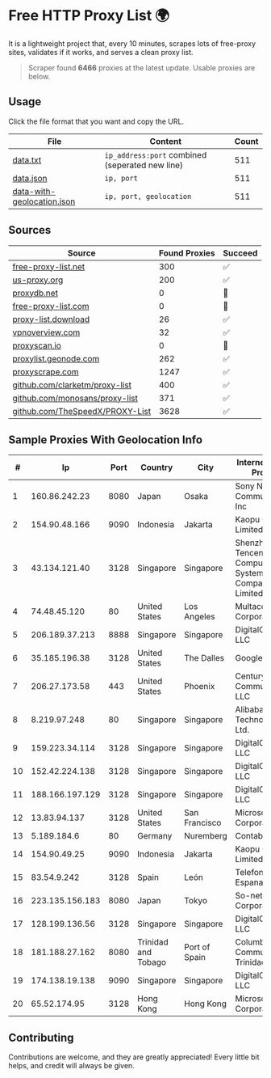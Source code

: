 
# Free HTTP Proxy List 🌍

It is a lightweight project that, every 10 minutes, scrapes lots of free-proxy sites, validates if it works, and serves a clean proxy list.


> Scraper found **6466** proxies at the latest update. Usable proxies are below.

## Usage

Click the file format that you want and copy the URL.


|File|Content|Count|
|----|-------|-----|
|[data.txt](https://raw.githubusercontent.com/themiralay/Proxy-List-World/master/data.txt)|`ip_address:port` combined (seperated new line)|511|
|[data.json](https://raw.githubusercontent.com/themiralay/Proxy-List-World/master/data.json)|`ip, port`|511|
|[data-with-geolocation.json](https://raw.githubusercontent.com/themiralay/Proxy-List-World/master/data-with-geolocation.json)|`ip, port, geolocation`|511|

## Sources

|Source|Found Proxies|Succeed|
|------|-------------|-------|
|[free-proxy-list.net](https://free-proxy-list.net)|300|✅|
|[us-proxy.org](https://www.us-proxy.org)|200|✅|
|[proxydb.net](http://proxydb.net)|0|🚫|
|[free-proxy-list.com](https://free-proxy-list.com/?page=&port=&type%5B%5D=http&type%5B%5D=https&up_time=0&search=Search)|0|🚫|
|[proxy-list.download](https://www.proxy-list.download/HTTP)|26|✅|
|[vpnoverview.com](https://vpnoverview.com/privacy/anonymous-browsing/free-proxy-servers)|32|✅|
|[proxyscan.io](https://www.proxyscan.io)|0|🚫|
|[proxylist.geonode.com](https://proxylist.geonode.com/api/proxy-list?limit=300&page=1&sort_by=lastChecked&sort_type=desc&protocols=http,https)|262|✅|
|[proxyscrape.com](https://api.proxyscrape.com/v2/?request=displayproxies&protocol=http&timeout=10000&country=all&ssl=all&anonymity=all)|1247|✅|
|[github.com/clarketm/proxy-list](https://raw.githubusercontent.com/clarketm/proxy-list/master/proxy-list-raw.txt)|400|✅|
|[github.com/monosans/proxy-list](https://raw.githubusercontent.com/monosans/proxy-list/main/proxies/http.txt)|371|✅|
|[github.com/TheSpeedX/PROXY-List](https://raw.githubusercontent.com/TheSpeedX/PROXY-List/master/http.txt)|3628|✅|


## Sample Proxies With Geolocation Info

|#|Ip|Port|Country|City|Internet Service Provider|
|-|--|----|-------|----|-------------------------|
|1|160.86.242.23|8080|Japan|Osaka|Sony Network Communications Inc|
|2|154.90.48.166|9090|Indonesia|Jakarta|Kaopu Cloud HK Limited|
|3|43.134.121.40|3128|Singapore|Singapore|Shenzhen Tencent Computer Systems Company Limited|
|4|74.48.45.120|80|United States|Los Angeles|Multacom Corporation|
|5|206.189.37.213|8888|Singapore|Singapore|DigitalOcean, LLC|
|6|35.185.196.38|3128|United States|The Dalles|Google LLC|
|7|206.27.173.58|443|United States|Phoenix|CenturyLink Communications, LLC|
|8|8.219.97.248|80|Singapore|Singapore|Alibaba (US) Technology Co., Ltd.|
|9|159.223.34.114|3128|Singapore|Singapore|DigitalOcean, LLC|
|10|152.42.224.138|3128|Singapore|Singapore|DigitalOcean, LLC|
|11|188.166.197.129|3128|Singapore|Singapore|DigitalOcean, LLC|
|12|13.83.94.137|3128|United States|San Francisco|Microsoft Corporation|
|13|5.189.184.6|80|Germany|Nuremberg|Contabo GmbH|
|14|154.90.49.25|9090|Indonesia|Jakarta|Kaopu Cloud HK Limited|
|15|83.54.9.242|3128|Spain|León|Telefonica de Espana SAU|
|16|223.135.156.183|8080|Japan|Tokyo|So-net Corporation|
|17|128.199.136.56|3128|Singapore|Singapore|DigitalOcean, LLC|
|18|181.188.27.162|8080|Trinidad and Tobago|Port of Spain|Columbus Communications Trinidad Limited.|
|19|174.138.19.138|9090|Singapore|Singapore|DigitalOcean, LLC|
|20|65.52.174.95|3128|Hong Kong|Hong Kong|Microsoft Corporation|



## Contributing

Contributions are welcome, and they are greatly appreciated! Every
little bit helps, and credit will always be given.

